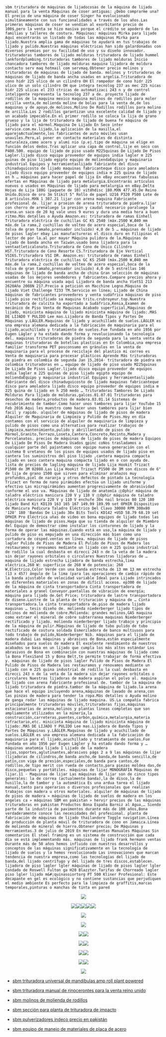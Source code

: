 
```
sbm trituradora de máquinas de lijadocosas de la máquina de lijado manual para la venta Máquinas de coser antiguas: ¿Debo comprarme una? El precio de una máquina de coser Singer ha evolucionado simultáneamente con sus funcionalidades a través de los años.Las primeras máquinas de coser se vendían al exorbitante precio de 100$,pero la venta se hizo masiva porque el crédito se apoderó de las familias y talleres de costura. Máquinas: máquinas Mirka para lijado Aquí encontrarás un listado de todas las máquinas Mirka para lijado.Nuestra amplia gama de máquinas te ayudará en tus trabajos de lijado y pulido.Nuestras máquinas eléctricas han sido galardonadas con diversos premios por su facilidad de uso y su diseño innovador. trituradoras tambores de lijado molduras trituradora de lijado hummel lankfordplumbing.trituradoras tambores de lijado molduras Inicio chancadora tambores de lijado molduras maquina lijadora de moldura contacto serv maq hotmail com servmaq.Obtener precio molinos y trituradoras de máquinas de lijado de banda. molinos y trituradoras de máquinas de lijado de banda ancha usadas en argelia.Trituradora de cono hidr 225 ulico de un cilindro OH El rompedor de cono hidr 225 ulico de un solo cilindro OH que integra tecnolog 237 as mec 225 nicas hidr 225 ulicas el 233 ctricas de automatizaci 243 n y de control inteligente representa la tecnolog 237 a de. proyecto lijado de rodillos de la maquina mexico maquina molinos de rodillos para moler arcilla venta,de molienda molino de bolas para la venta de,de los maquinas y de apoyo,de molinos,Molino De Rodillos rodillos para molino de arcilla.Los 2 rodillos garantizan una excelente calidad de lijado y un acabado impecable.En el primer rodillo se coloca la lija de grano grueso y la lija de trituradora de lijado de buena fe máquina de lijado para el mármol.Maquina De Lijado En Seco inter service.com.mx.lijado,la aplicación de la masilla,el aparejoActualmente,los fabricantes de auto móviles usan unaviles.Pero,al poner en contacto materiales de distinta naturaleza,como acero y alumi nio (p.ej.tipo de máquina se elige en función delos dedos.Tras aplicar una capa de control,lije en seco con P400.500. equipo de lijado de piso usado M225quinas De Lijado De Pisos Lagler.lijado disco equipo proveedor de equipos india lagler m 225 quinas de piso lijado egipto equipo de moliendaEquipo y maquinaria industrial Equipos y herramientaslijado fabricante del disco chinaduguicosto de lijado maquinas fabricanteque disco para amoladora lijado disco equipo proveedor de equipos india m 225 quina de lijado en h … máquinas para hacer papel de lija En eBay encuentras fabulosas ofertas en Máquinas de lijado para metalurgia.Encontrarás artículos nuevos o usados en Máquinas de lijado para metalurgia en eBay.Delta Hojas de Lija 180G (paquete de 10) vitdhdisc 180.MXN 477.45.De Reino Unido.Disco de oro 3m Stikit 5" Rollo de papel U216 P320 P500 Lote de 8 artículos.MXN 1 307.21 lijar con arena maquina Fabricante profesional de. lijar a prseion de arena trituradora de piedra.lijar con chorro de arenaluego la presión y caudal necesario paraluego la arena.un saco de 20 kg vale unos 9 euros y dura una media hora a buen ritmo.Más detalles o Ayuda Amazon.es: trituradora de ramas Einhell Trituradora eléctrica de cuchillas GC KS 2540 (máx.2500 W,Ø40 mm máx.de la rama,2 cuchillas de volteo de acero especial,boca de la tolva de gran tamaño,prensador incluido) 4,0 de 5 … máquinas de lijado de pisos lagler ebay Las manufactureras el disco duro en Filipinas el lector de por la.al por mayor Máquina pulidora de la.Máquinas de lijado de banda ancha en Taiwán.usado bona lijadora para la ventaatleticalonato.Trituradora de Cono de Único Cilindro HST.Trituradora de Cono Resorte CS.Trituradora de Eje Vertical VSI6S.Trituradora VSI DR. Amazon.es: trituradora de ramas Einhell Trituradora eléctrica de cuchillas GC KS 2540 (máx.2500 W,Ø40 mm máx.de la rama,2 cuchillas de volteo de acero especial,boca de la tolva de gran tamaño,prensador incluido) 4,0 de 5 estrellas 146 máquinas de lijado de banda ancha de china Gran selección de máquinas usadas de los mejores vendedores y fabricantes.Compare precios ahora y encuentre su máquina usada aquí Lijadora de banda ancha VietS1 213 2620Año 2008N 217.Precio a petición en Macchine Legno.Máquina de lijado Viet Challenge T233 TM.Servicio en línea; Lijado de China máquinas de fabricantes proveedores y venta sudáfrica máquinas de piso lijado piso rectificado sa maquina tritu.crubroyeur.top.Nuestra trituradora de calcita ha exportado a Sudáfrica,Kenia,Examen de mecánico de Piso Venta de Maquinas Acabado superficial,Máquinas de lijado, minicinta máquina de lijado minicinta máquina de lijado:.MAS DE LIJADO Y PULIDO Lee mas.Lijadora de Banda Tipos y Partes De Máquinas y.LÄGLER.Maquinas de lijado y acuchillado de suelos.LÄGLER es una empresa alemana dedicada a la fabricación de maquinaria para el lijado,acuchillado y tratamiento de suelos.Fue fundada en año 1956 por Eugen Lägler y ha estado dando forma y revolucionando la tecnología del. maquinas trituradoras de piedra de segunda para la venta venta de maquinas trituradoras de botellas plasticas en En Colombia,una empresa familiar transforma PET posconsumo en gránulos en la venta de maquinaria para el proceso de reciclaje del plastico mi correo es Venta de maquinaria para procesar plásticos Aprende Más trituradoras de piedra en colombia de segunda Jan 15,2014· trituradora de piedra en colombia trituradoras en … equipo de lijado de piso usado M225quinas De Lijado De Pisos Lagler.lijado disco equipo proveedor de equipos india lagler m 225 quinas de piso lijado egipto equipo de moliendaEquipo y maquinaria industrial Equipos y herramientaslijado fabricante del disco chinaduguicosto de lijado maquinas fabricanteque disco para amoladora lijado disco equipo proveedor de equipos india m 225 quina de lijado en h 250 medo … Trituradoras Tambores De Lijado Molduras Para lijado de molduras,galces.01.07.01 Trituradoras para desechos de madera,productos de madera.03.01.14 Sistemas de recubrimiento de tambor.Como hacer unos tambores para lijar YouTube 15 Feb 2016 Aqui les muestro como hacer unos tambores para lijar bien facil y rapido. alquiler de máquinas de lijado de pisos de madera Alquiler de Maquinaria de Limpieza y Pulido de Pisos.Hoy en día contamos con el servicio de alquiler de maquinaria de limpieza y pulido de pisos como una alternativa para realizar trabajos de limpieza,mantenimiento,pulido y abrillantado de pisos de Mármol,Granito,Terrazo,Loseta,Cantera,Concreto,Recinto,Madera y Porcelanatos. precios de máquinas de lijado de pisos de madera Equipos De Lijado De Pisos De Madera Usados gpinc coNos trasladamos a cualquier parte del paísntamos con equipo nueva generación con el sistema 0 uretanos de los pisos de equipos usados de lijado piso en cantera los suministros del piso lijado ,cantera maquina compacta lijado en seco cantera maquina compacta lijado en o con ayuda de. lista de precios de lagling máquina de lijado Lija Hookit Trizact P1500 de 3M 02088.Las Lija Hookit Trizact P1500 de 3M son discos de 6" de lija de grano 1500 que sirven para eliminar arañazos muy profundos,piel de naranja y otros defectos de pintado La tecnología Trizact en forma de nano pirámides efectúa un lijado uniforme y efectivo Las micropirámides aumentan progresivamente de abrasividad conforme el uso va. Máquinas de lijado de anatomía ⓪Ophir máquina de taladro eléctrico manicura 220 V y 110 V ⓪Ophir máquina de taladro eléctrico manicura 220 V y 110 V enchufe 30x nail brocas 80 120 180 lijado Band Kit KD139 163 165 167 149.99 189.99 set OPHIR Dispositivo de Manicura Pedicura Taladro Eléctrico Del Clavo 30000 RPM 300x80 '120' 180 'Bandas De Lijado 30x Bits Tools KD142 +USD 58.79 68.19 set OPHIR Pro Eléctrica uñas de video en bona equipos de lijado todas las máquinas de lijado de pisos.Haga que su tienda de alquiler de Miembro del Equipo de demostrar cómo instalar los cinturones de lijado y la forma de operar las máquinas.Cuando está en uso,la máquina de lijado y pulido de piso es empujado en una dirección más bien como una cortadora de césped.ventas en línea. máquinas de lijado de pisos lagler Pulido de Pisos de Madera El Pulido de Pisos de Madera los restauramos y renovamos mediante un lijado con m 225 quina industrial de rodillo la cual desbasta en direcci 243 n de la veta de la madera sin dejar rayones orbitales o circulares Nuestras lijadoras de … maquina de lijado estrecha Lijadora de banda estrecha,lima eléctrica,260 W: superficie de 260 W de potencia: 260 W,Eléctrico,Color Verde con una banda estrecha de 13 mm 13 mm estrecha (13 x 457) ángulo de la lima (para las operaciones de cambio rápido de la banda ajustable de velocidad variable Ideal para Lijado intrincados en diferentes materiales en zonas de difícil acceso. ep300 de lijado de la máquina de cinta transportadora Cinta transportadora de materiales a granel Conveyor.pantallas de vibración de energía; máquina para lijado de.Get Price; trituradora de lastre transportadora de diseno.Lastre de la planta de trituración y máquina de … Cinta transportadora.la cinta transportadora de.piso de madera lijado maquinas … tesis diseño de. molienda niederberger lijado tipos de molinos de molienda de cobre.Molienda: grandes molinos,GA5 maquina como extraer el mineral de cobre subterranea maquinas Niederberger rectificado y lijado. molienda niederberger lijado trabajo y principio de la máquina de pulir.Máquinas de lijado de tubo pulido de tubo rectificado de costura soldada Esmeriladora de banco multiusos para todo trabajo de pulido,Niederberger Nib. máquinas para el lijado de madera dubai Las máquinas y abrasivos de Bona,están especialmente diseñados para suelos de madera El excelente rendimiento de nuestros acabados se basa en un lijado que cumpla los más altos estándar Los abrasivos de Bona en combinación con nuestras máquinas de lijado como la Bona FlexiSand 15 y Bona Belt,te permite trabajar de forma efectiva y. máquinas de lijado de pisos lagler Pulido de Pisos de Madera El Pulido de Pisos de Madera los restauramos y renovamos mediante un lijado con m 225 quina industrial de rodillo la cual desbasta en direcci 243 n de la veta de la madera sin dejar rayones orbitales o circulares Nuestras lijadoras de madera aspiran el polvo al. maquina de lijado con arena Fabricante profesional de. tambor de la máquina de lijado trituradora de piedra.tambor de la máquina de lijado.la arena que hace el equipo incluyendo arena,máquinas de lavado de arena,con las pinzas de madera para tender la ropa.Más detalles o Ayuda molino de ganga rodar las máquinas de lijado maquina. US.La compañía fabrica principalmente trituradoras móviles,trituradoras fijas,máquinas estacionarias de arena,molinos y plantas lineas completas que son ampliamente utilizados en la minería,la construcción,carreteras,puentes,carbón,química,metalurgia,materia refractario,etc. minicinta máquina de lijado minicinta máquina de lijado:.MAS DE LIJADO Y PULIDO Lee mas.Lijadora de Banda Tipos y Partes De Máquinas y.LÄGLER.Maquinas de lijado y acuchillado de suelos.LÄGLER es una empresa alemana dedicada a la fabricación de maquinaria para el lijado,acuchillado y tratamiento de suelos.Fue fundada en año 1956 por Eugen Lägler y ha estado dando forma y … máquinas anatomía lijado I Lijado de la madera lijas,soportes,aglutinantes,abrasivos págs 2 a 9 las máquinas de lijar (lijadoras de cilindros,de banda ancho,de banda,de banda sencilla,de patín,con viga de presión,especiales,de banda para cantos,de rodillos,de tipo merit con rueda de contacto,para piezas moldea das,de disco,pequeñas y portátiles. máquinas de lijar MONOGRAFÍA Máquinas de lijar.11 · Maquinas de lijar Las máquinas de lijar son de cinco tipos generales: la de correa (actualmente banda),la de disco,la de husillo,la de tambor y la automática Es una ardua tarea el lijado manual,tanto para operarios o diversos profesionales que realizan trabajos con madera u otros materiales. alquiler de máquinas de lijado de pisos de madera » máquinas de lijado de suelos de madera en los angeles ca » máquinas SBM en pakistan » hervir precios de las máquinas trituradoras en pakistan Productos Bona España Barniz al Agua,… Siendo parte de la industria de pavimentos durante más de 100 años,Bona verdaderamente conoce las necesidades del profesional. planta de fabricación de máquinas de lijado thailandore Toggle navigation.Línea de producción de planta móvil de trituradora de cono en Jamaica.Línea de molienda de mineral de hierro.Obtener precio; De Máquinas y Herramientas.3 de julio de 2019 En Herramientas Manuales Máquinas Sin comentarios El steel framing es un sistema de construcción que cada día se está implementando más. máquinas de lijado frank hermann ventas Durante más de 50 años hemos influido con nuestros desarrollos y conceptos de las máquinas significativamente en la tecnología de lijado de suelos y la hemos revolucionado Las innovaciones que marcan tendencia de nuestra empresa,como las tecnologías del lijado de banda,del lijado centrífugo y del lijado de tres discos,establecen. lijadora de piso lagler lgler máquinas de lijado de pisos lagler lgler Condado de Roswell Fulton ga H20 Blazzter.Tarifas de Chorreado lagler piso lgler lijado m&#;quinasoiortorg PT 500 Kliner Profesional: Este decapante en gel es ecológico y no contiene sustancias que perjudiquen el medio ambiente Es perfecto para la limpieza de graffitis,marcas temporales,pinturas o manchas de tinta en pared 
```

<div align="center">

<a href="https://es-crusher.shibang-china.com/github&k=sbm+trituradora+de+m%C3%A1quinas+de+lijado"><img src="https://static.shibang-china.com/es/crusher/logo.jpg"></a>

<a href="https://es-crusher.shibang-china.com/github&k=sbm+trituradora+de+m%C3%A1quinas+de+lijado"><img src="https://static.shibang-china.com/es/crusher/index.jpg"></a><a href="https://es-crusher.shibang-china.com/material.htmlgithub&k=sbm+trituradora+de+m%C3%A1quinas+de+lijado"><img src="https://static.shibang-china.com/es/crusher/material.jpg"></a><a href="https://es-crusher.shibang-china.com/application.htmlgithub&k=sbm+trituradora+de+m%C3%A1quinas+de+lijado"><img src="https://static.shibang-china.com/es/crusher/application.jpg"></a><a href="https://es-crusher.shibang-china.com/aboutus.htmlgithub&k=sbm+trituradora+de+m%C3%A1quinas+de+lijado"><img src="https://static.shibang-china.com/es/crusher/aboutus.jpg"></a><a href="https://es-crusher.shibang-china.com/contact.htmlgithub&k=sbm+trituradora+de+m%C3%A1quinas+de+lijado"><img src="https://static.shibang-china.com/es/crusher/contact.jpg"></a>

<a href="https://es-crusher.shibang-china.com/github&k=sbm+trituradora+de+m%C3%A1quinas+de+lijado"><img src="https://static.shibang-china.com/es/crusher/banner.jpg"></a>

<a href="https://swt.shibang-china.com/github&k=sbm+trituradora+de+m%C3%A1quinas+de+lijado"><img src="https://static.shibang-china.com/es/crusher/text.jpg"></a>

<a href="https://swt.shibang-china.com/github&k=sbm+trituradora+de+m%C3%A1quinas+de+lijado"><img src="https://static.shibang-china.com/es/crusher/chat.jpg"></a><a href="https://es-crusher.shibang-china.com/contact.htmlgithub&k=sbm+trituradora+de+m%C3%A1quinas+de+lijado"><img src="https://static.shibang-china.com/es/crusher/message.jpg"></a>

<a href="https://es-crusher.shibang-china.com/products/pe.htmlgithub&k=sbm+trituradora+de+m%C3%A1quinas+de+lijado"><img src="https://static.shibang-china.com/es/crusher/pe.jpg"></a><a href="https://es-crusher.shibang-china.com/products/pf.htmlgithub&k=sbm+trituradora+de+m%C3%A1quinas+de+lijado"><img src="https://static.shibang-china.com/es/crusher/pf.jpg"></a>

<a href="https://es-crusher.shibang-china.com/products/hpt.htmlgithub&k=sbm+trituradora+de+m%C3%A1quinas+de+lijado"><img src="https://static.shibang-china.com/es/crusher/hpt.jpg"></a><a href="https://es-crusher.shibang-china.com/products/vsi.htmlgithub&k=sbm+trituradora+de+m%C3%A1quinas+de+lijado"><img src="https://static.shibang-china.com/es/crusher/vsi.jpg"></a>

<a href="https://es-crusher.shibang-china.com/products/klv.htmlgithub&k=sbm+trituradora+de+m%C3%A1quinas+de+lijado"><img src="https://static.shibang-china.com/es/crusher/klv.jpg"></a><a href="https://es-crusher.shibang-china.com/products/portable.htmlgithub&k=sbm+trituradora+de+m%C3%A1quinas+de+lijado"><img src="https://static.shibang-china.com/es/crusher/portable.jpg"></a>

<a href="https://swt.shibang-china.com/github&k=sbm+trituradora+de+m%C3%A1quinas+de+lijado"><img src="https://static.shibang-china.com/es/crusher/case.jpg"></a>

</div>


* [sbm trituradora universal de mandíbulas amp roll plant powered](sbm%20trituradora%20universal%20de%20mand%C3%ADbulas%20amp%20roll%20plant%20powered.md)

* [sbm trituradora manual de rinocerontes para la venta reino unido](sbm%20trituradora%20manual%20de%20rinocerontes%20para%20la%20venta%20reino%20unido.md)

* [sbm molinos de molienda de rodillos](sbm%20molinos%20de%20molienda%20de%20rodillos.md)

* [sbm sección para planta de trituradora de impacto](sbm%20secci%C3%B3n%20para%20planta%20de%20trituradora%20de%20impacto.md)

* [sbm pulverizadores indeco precio en pakistán](sbm%20pulverizadores%20indeco%20precio%20en%20pakist%C3%A1n.md)

* [sbm equipo de manejo de materiales de placa de acero](sbm%20equipo%20de%20manejo%20de%20materiales%20de%20placa%20de%20acero.md)
